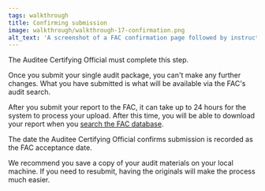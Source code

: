 ```yaml
---
tags: walkthrough
title: Confirming submission
image: walkthrough/walkthrough-17-confirmation.png
alt_text: 'A screenshot of a FAC confirmation page followed by instructions. The button below reads, 'Submit single audit package'. To the right of this button a link reads, 'Cancel'.
---
```

The Auditee Certifying Official must complete this step.

Once you submit your single audit package, you can't make any further changes. What you have submitted is what will be available via the FAC's audit search.

After you submit your report to the FAC, it can take up to 24 hours for the system to process your upload. After this time, you will be able to download your report when you [search the FAC database](https://app.fac.gov/dissemination/search/).

The date the Auditee Certifying Official confirms submission is recorded as the FAC acceptance date.

We recommend you save a copy of your audit materials on your local machine. If you need to resubmit, having the originals will make the process much easier.
